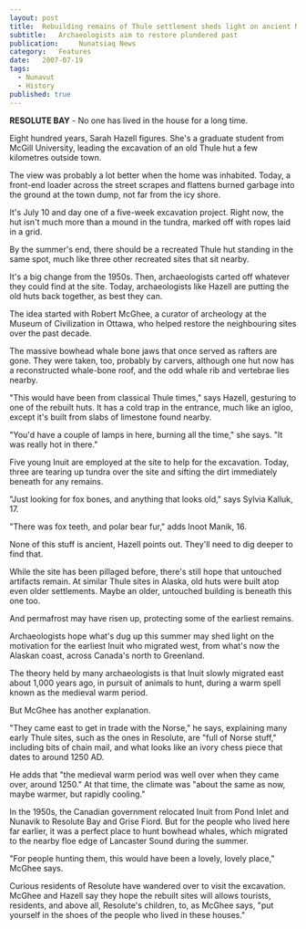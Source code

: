 ```yaml
---
layout:	post
title:	Rebuilding remains of Thule settlement sheds light on ancient Nunavut culture
subtitle:	Archaeologists aim to restore plundered past
publication:     Nunatsiaq News
category:	Features
date:	2007-07-19
tags: 
  - Nunavut
  - History
published: true
---
```


**RESOLUTE BAY** - No one has lived in the house for a long time.

Eight hundred years, Sarah Hazell figures. She's a graduate student from McGill University, leading the excavation of an old Thule hut a few kilometres outside town.

The view was probably a lot better when the home was inhabited. Today, a front-end loader across the street scrapes and flattens burned garbage into the ground at the town dump, not far from the icy shore.

It's July 10 and day one of a five-week excavation project. Right now, the hut isn't much more than a mound in the tundra, marked off with ropes laid in a grid.

By the summer's end, there should be a recreated Thule hut standing in the same spot, much like three other recreated sites that sit nearby. <!-- BREAK -->

It's a big change from the 1950s. Then, archaeologists carted off whatever they could find at the site. Today, archaeologists like Hazell are putting the old huts back together, as best they can.

The idea started with Robert McGhee, a curator of archeology at the Museum of Civilization in Ottawa, who helped restore the neighbouring sites over the past decade.

The massive bowhead whale bone jaws that once served as rafters are gone. They were taken, too, probably by carvers, although one hut now has a reconstructed whale-bone roof, and the odd whale rib and vertebrae lies nearby.

"This would have been from classical Thule times," says Hazell, gesturing to one of the rebuilt huts. It has a cold trap in the entrance, much like an igloo, except it's built from slabs of limestone found nearby.

"You'd have a couple of lamps in here, burning all the time," she says. "It was really hot in there."

Five young Inuit are employed at the site to help for the excavation. Today, three are tearing up tundra over the site and sifting the dirt immediately beneath for any remains.

"Just looking for fox bones, and anything that looks old," says Sylvia Kalluk, 17.

"There was fox teeth, and polar bear fur," adds Inoot Manik, 16.

None of this stuff is ancient, Hazell points out. They'll need to dig deeper to find that.

While the site has been pillaged before, there's still hope that untouched artifacts remain. At similar Thule sites in Alaska, old huts were built atop even older settlements. Maybe an older, untouched building is beneath this one too.

And permafrost may have risen up, protecting some of the earliest remains.

Archaeologists hope what's dug up this summer may shed light on the motivation for the earliest Inuit who migrated west, from what's now the Alaskan coast, across Canada's north to Greenland.

The theory held by many archaeologists is that Inuit slowly migrated east about 1,000 years ago, in pursuit of animals to hunt, during a warm spell known as the medieval warm period.

But McGhee has another explanation.

"They came east to get in trade with the Norse," he says, explaining many early Thule sites, such as the ones in Resolute, are "full of Norse stuff," including bits of chain mail, and what looks like an ivory chess piece that dates to around 1250 AD.

He adds that "the medieval warm period was well over when they came over, around 1250." At that time, the climate was "about the same as now, maybe warmer, but rapidly cooling."

In the 1950s, the Canadian government relocated Inuit from Pond Inlet and Nunavik to Resolute Bay and Grise Fiord. But for the people who lived here far earlier, it was a perfect place to hunt bowhead whales, which migrated to the nearby floe edge of Lancaster Sound during the summer.

"For people hunting them, this would have been a lovely, lovely place," McGhee says.

Curious residents of Resolute have wandered over to visit the excavation. McGhee and Hazell say they hope the rebuilt sites will allows tourists, residents, and above all, Resolute's children, to, as McGhee says, "put yourself in the shoes of the people who lived in these houses."